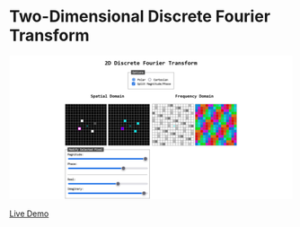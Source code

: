 # Two-Dimensional Discrete Fourier Transform

![Preview Image](./preview.png)

[Live Demo](https://static.laszlokorte.de/dft2d/)